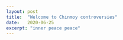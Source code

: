 ```yaml
---
layout: post
title:  "Welcome to Chinmoy controversies"
date:   2020-06-25
excerpt: "inner peace peace"
---
```

